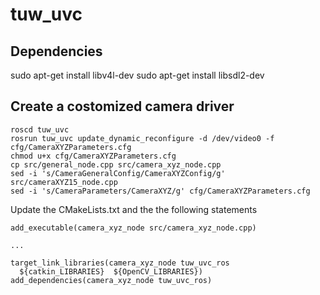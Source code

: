 # tuw_uvc
## Dependencies
sudo apt-get install libv4l-dev
sudo apt-get install libsdl2-dev
## Create a costomized camera driver
```
roscd tuw_uvc
rosrun tuw_uvc update_dynamic_reconfigure -d /dev/video0 -f cfg/CameraXYZParameters.cfg
chmod u+x cfg/CameraXYZParameters.cfg
cp src/general_node.cpp src/camera_xyz_node.cpp
sed -i 's/CameraGeneralConfig/CameraXYZConfig/g' src/cameraXYZ15_node.cpp
sed -i 's/CameraParameters/CameraXYZ/g' cfg/CameraXYZParameters.cfg
```
Update the CMakeLists.txt and the the following statements
```
add_executable(camera_xyz_node src/camera_xyz_node.cpp)

...

target_link_libraries(camera_xyz_node tuw_uvc_ros 
  ${catkin_LIBRARIES}  ${OpenCV_LIBRARIES})
add_dependencies(camera_xyz_node tuw_uvc_ros) 
```



